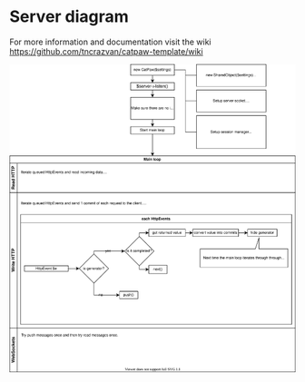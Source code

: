 # Server diagram
For more information and documentation visit the wiki https://github.com/tncrazvan/catpaw-template/wiki

<img src="./diagram.svg" />
